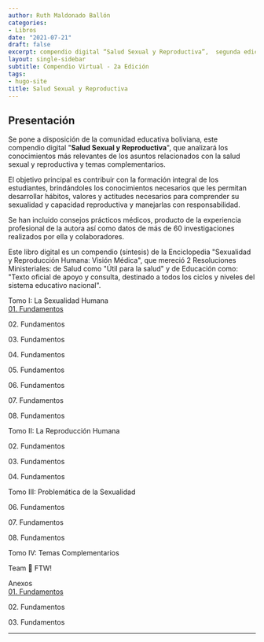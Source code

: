 ```yaml
---
author: Ruth Maldonado Ballón
categories:
- Libros
date: "2021-07-21"
draft: false
excerpt: compendio digital “Salud Sexual y Reproductiva”,  segunda edición actualizada, en forma gratuita,  que trata temas importantes relacionados con la salud sexual y reproductiva y temas complementarios 
layout: single-sidebar
subtitle: Compendio Virtual - 2a Edición
tags:
- hugo-site
title: Salud Sexual y Reproductiva
---
```


## Presentación

Se pone a disposición de la comunidad educativa boliviana, este compendio digital "**Salud Sexual y Reproductiva**", que analizará los conocimientos más relevantes de los asuntos relacionados con la salud sexual y reproductiva y temas complementarios.

El objetivo principal es contribuir con la formación integral de los estudiantes, brindándoles los conocimientos necesarios que les permitan desarrollar hábitos, valores y actitudes necesarios para comprender su sexualidad y capacidad reproductiva y manejarlas con responsabilidad.

Se han incluido consejos prácticos médicos, producto de la experiencia profesional de la autora así como datos de más de 60 investigaciones realizados por ella y colaboradores.

Este libro digital es un compendio (síntesis) de la Enciclopedia "Sexualidad y Reproducción Humana: Visión Médica", que mereció 2 Resoluciones Ministeriales: de Salud como "Útil para la salud" y de Educación como: "Texto oficial de apoyo y consulta, destinado a todos los ciclos y niveles del sistema educativo nacional".

<div class="panelset">
  <div class="panel">
    <div class="panel-name">Tomo I: La Sexualidad Humana</div>
    <!-- Panel content -->
    <a href="01.pdf">01. Fundamentos</a>
    <p> 02. Fundamentos</p>
    <p> 03. Fundamentos</p>
    <p> 04. Fundamentos</p>
    <p> 05. Fundamentos</p>
    <p> 06. Fundamentos</p>
    <p> 07. Fundamentos</p>
    <p> 08. Fundamentos</p>
  </div>
  <div class="panel">
    <div class="panel-name">Tomo II: La Reproducción Humana</div>
    <!-- Panel content -->
    <p> 02. Fundamentos</p>
    <p> 03. Fundamentos</p>
    <p> 04. Fundamentos</p>
  </div>
  <div class="panel">
    <div class="panel-name">Tomo III: Problemática de la Sexualidad</div>
    <!-- Panel content -->
    <p> 06. Fundamentos</p>
    <p> 07. Fundamentos</p>
    <p> 08. Fundamentos</p>
  </div>
  <div class="panel">
    <div class="panel-name">Tomo IV: Temas Complementarios</div>
    <!-- Panel content -->
    <p>Team 🥚 FTW!</p>
  </div>
  <div class="panel">
    <div class="panel-name">Anexos</div>
    <!-- Panel content -->
    <a href="01.pdf">01. Fundamentos</a>
    <p> 02. Fundamentos</p>
    <p> 03. Fundamentos</p>
  </div>
</div>

------------------------------------------------------------------------
